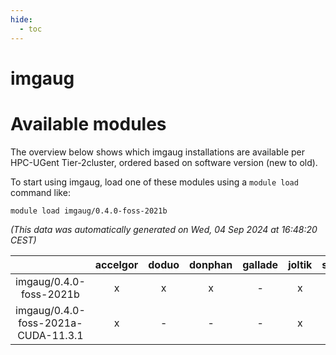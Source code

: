 ```yaml
---
hide:
  - toc
---
```


imgaug
======

# Available modules


The overview below shows which imgaug installations are available per HPC-UGent Tier-2cluster, ordered based on software version (new to old).

To start using imgaug, load one of these modules using a `module load` command like:

```shell
module load imgaug/0.4.0-foss-2021b
```

*(This data was automatically generated on Wed, 04 Sep 2024 at 16:48:20 CEST)*  

| |accelgor|doduo|donphan|gallade|joltik|shinx|skitty|
| :---: | :---: | :---: | :---: | :---: | :---: | :---: | :---: |
|imgaug/0.4.0-foss-2021b|x|x|x|-|x|-|x|
|imgaug/0.4.0-foss-2021a-CUDA-11.3.1|x|-|-|-|x|-|-|
